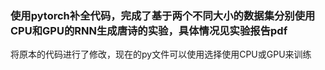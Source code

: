### 使用pytorch补全代码，完成了基于两个不同大小的数据集分别使用CPU和GPU的RNN生成唐诗的实验，具体情况见实验报告pdf
将原本的代码进行了修改，现在的py文件可以使用选择使用CPU或GPU来训练
